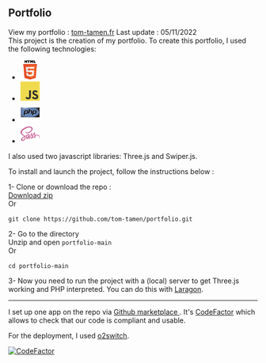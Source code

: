 ## Portfolio

View my portfolio : <a href='https://tom-tamen.fr'>tom-tamen.fr</a>
Last update : 05/11/2022<br>
This project is the creation of my portfolio. To create this portfolio, I used the following technologies: 
<ul>
	<li><a href="https://www.w3.org/html/" target="_blank" rel="noreferrer"> <img src="https://raw.githubusercontent.com/devicons/devicon/master/icons/html5/html5-original-wordmark.svg" alt="html5" width="40" height="40"/> </a> </li>
	<li><a href="https://developer.mozilla.org/en-US/docs/Web/JavaScript" target="_blank" rel="noreferrer"> <img src="https://raw.githubusercontent.com/devicons/devicon/master/icons/javascript/javascript-original.svg" alt="javascript" width="40" height="40"/> </a></li>
	<li><a href="https://www.php.net" target="_blank" rel="noreferrer"> <img src="https://raw.githubusercontent.com/devicons/devicon/master/icons/php/php-original.svg" alt="php" width="40" height="40"/> </a> </li>
	<li><a href="https://sass-lang.com" target="_blank" rel="noreferrer"> <img src="https://raw.githubusercontent.com/devicons/devicon/master/icons/sass/sass-original.svg" alt="sass" width="40" height="40"/> </a></li>
</ul>
I also used two javascript libraries: Three.js and Swiper.js.<br>

To install and launch the project, follow the instructions below :

1- Clone or download the repo : <br>
 <a href="https://github.com/tom-tamen/portfolio/archive/refs/heads/main.zip">Download zip</a><br>
 Or<br>
 ```
 git clone https://github.com/tom-tamen/portfolio.git
 ```
2- Go to the directory<br>
 Unzip and open `portfolio-main`<br>
 Or<br>
 ```
 cd portfolio-main
 ```
3- Now you need to run the project with a (local) server to get Three.js working and PHP interpreted. You can do this with <a href="https://laragon.org/">Laragon</a>.

<hr>

I set up one app on the repo via <a href="https://github.com/marketplace"> Github marketplace </a>. It's <a href="https://github.com/marketplace/codefactor">CodeFactor</a> which allows to check that our code is compliant and usable.<br>

For the deployment, I used <a href="https://www.o2switch.fr/">o2switch</a>.<br>

[![CodeFactor](https://www.codefactor.io/repository/github/tom-tamen/portfolio/badge/main)](https://www.codefactor.io/repository/github/tom-tamen/portfolio/overview/main)
